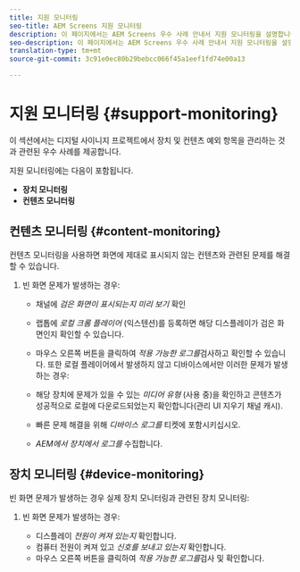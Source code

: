 ```yaml
---
title: 지원 모니터링
seo-title: AEM Screens 지원 모니터링
description: 이 페이지에서는 AEM Screens 우수 사례 안내서 지원 모니터링을 설명합니다.
seo-description: 이 페이지에서는 AEM Screens 우수 사례 안내서 지원 모니터링을 설명합니다.
translation-type: tm+mt
source-git-commit: 3c91e0ec80b29bebcc066f45a1eef1fd74e00a13

---
```



# 지원 모니터링 {#support-monitoring}

이 섹션에서는 디지털 사이니지 프로젝트에서 장치 및 컨텐츠 예외 항목을 관리하는 것과 관련된 우수 사례를 제공합니다.

지원 모니터링에는 다음이 포함됩니다.

* **장치 모니터링**
* **컨텐츠 모니터링**

## 컨텐츠 모니터링 {#content-monitoring}

컨텐츠 모니터링을 사용하면 화면에 제대로 표시되지 않는 컨텐츠와 관련된 문제를 해결할 수 있습니다.

1. 빈 화면 문제가 발생하는 경우:

   * 채널에 *검은 화면이 표시되는지 미리 보기* 확인
   * 랩톱에 *로컬 크롬 플레이어* (익스텐션)를 등록하면 해당 디스플레이가 검은 화면인지 확인할 수 있습니다.
   * 마우스 오른쪽 버튼을 클릭하여 *적용 가능한 로그를*&#x200B;검사하고 확인할 수 있습니다.
   또한 로컬 플레이어에서 발생하지 않고 디바이스에서만 이러한 문제가 발생하는 경우:

   * 해당 장치에 문제가 있을 수 있는 *미디어 유형* (사용 중)을 확인하고 콘텐츠가 성공적으로 로컬에 다운로드되었는지 확인합니다(관리 UI 지우기 채널 캐시).
   * 빠른 문제 해결을 위해 *디바이스 로그를* 티켓에 포함시키십시오.
   * *AEM에서 장치에서 로그를* 수집합니다.


## 장치 모니터링 {#device-monitoring}

빈 화면 문제가 발생하는 경우 실제 장치 모니터링과 관련된 장치 모니터링:

1. 빈 화면 문제가 발생하는 경우:

   * 디스플레이 *전원이 켜져 있는지* 확인합니다.
   * 컴퓨터 전원이 켜져 있고 *신호를 보내고 있는지* 확인합니다.
   * 마우스 오른쪽 버튼을 클릭하여 *적용 가능한 로그를*&#x200B;검사 및 확인합니다.

